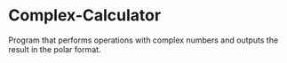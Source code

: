 # Complex-Calculator
Program that performs operations with complex numbers and outputs the result in the polar format.
